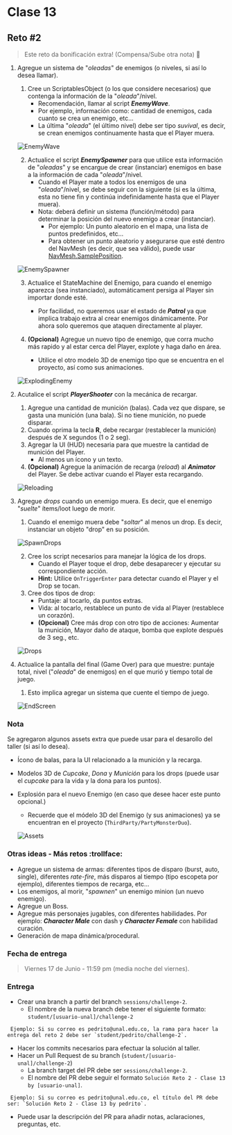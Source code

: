 # Clase 13

## Reto #2

> Este reto da bonificación extra! (Compensa/Sube otra nota) :gift:

1. Agregue un sistema de "*oleadas*" de enemigos (o niveles, si así lo desea llamar).
  
    1. Cree un ScriptablesObject (o los que considere necesarios) que contenga la información de la "*oleada*"/nivel.
        - Recomendación, llamar al script ***EnemyWave***.
        - Por ejemplo, información como: cantidad de enemigos, cada cuanto se crea un enemigo, etc...
        - La última "*oleada*" (el último nivel) debe ser tipo *suvival*, es decir, se crean enemigos continuamente hasta que el Player muera.
    
    ![EnemyWave](./EnemyWave.png "Enemy Wave")

    2. Actualice el script ***EnemySpawner*** para que utilice esta información de "*oleadas*" y se encargue de crear (instanciar) enemigos en base a la información de cada "*oleada*"/nivel.
        - Cuando el Player mate a todos los enemigos de una "*oleada*"/nivel, se debe seguir con la siguiente (si es la última, esta no tiene fin y continúa indefinidamente hasta que el Player muera).
        - Nota: deberá definir un sistema (función/método) para determinar la posición del nuevo enemigo a crear (instanciar).
            - Por ejemplo: Un punto aleatorio en el mapa, una lista de puntos predefinidos, etc...
            - Para obtener un punto aleatorio y asegurarse que esté dentro del NavMesh (es decir, que sea válido), puede usar [NavMesh.SamplePosition](https://docs.unity3d.com/ScriptReference/AI.NavMesh.SamplePosition.html).
    
    ![EnemySpawner](./EnemySpawner.png "Enemy Spawner")
    
    3. Actualice el StateMachine del Enemigo, para cuando el enemigo aparezca (sea instanciado), automáticament persiga al Player sin importar donde esté.
        - Por facilidad, no queremos usar el estado de ***Patrol*** ya que implica trabajo extra al crear enemigos dinámicamente. Por ahora solo queremos que ataquen directamente al player.
    
    4. **(Opcional)** Agregue un nuevo tipo de enemigo, que corra mucho más rapido y al estar cerca del Player, explote y haga daño en área.
        - Utilice el otro modelo 3D de enemigo tipo que se encuentra en el proyecto, así como sus animaciones.
    
    ![ExplodingEnemy](./ExplodingEnemy.gif "Exploding Enemy")


2. Acutalice el script ***PlayerShooter*** con la mecánica de recargar.
    1. Agregue una cantidad de munición (balas). Cada vez que dispare, se gasta una munición (una bala). Si no tiene munición, no puede disparar.
    2. Cuando oprima la tecla **R**, debe recargar (restablecer la munición) después de X segundos (1 o 2 seg).
    3. Agregar la UI (HUD) necesaria para que muestre la cantidad de munición del Player.
        - Al menos un ícono y un texto.
    4. **(Opcional)** Agregue la animación de recarga (*reload*) al ***Animator*** del Player. Se debe activar cuando el Player esta recargando.
    
    ![Reloading](./Reloading.gif "Reloading")

3. Agregue *drops* cuando un enemigo muera. Es decir, que el enemigo "*suelte*" ítems/loot luego de morir.
    1. Cuando el enemigo muera debe "*soltar*" al menos un drop. Es decir, instanciar un objeto "drop" en su posición.
    
    ![SpawnDrops](./SpawnDrops.gif "Spawn Drops")

    2. Cree los script necesarios para manejar la lógica de los drops. 
        - Cuando el Player toque el drop, debe desaparecer y ejecutar su correspondiente acción.
        - **Hint:** Utilice `OnTriggerEnter` para detectar cuando el Player y el Drop se tocan.
    3. Cree dos tipos de drop:
        - Puntaje: al tocarlo, da puntos extras.
        - Vida: al tocarlo, restablece un punto de vida al Player (restablece un corazón).
        - **(Opcional)** Cree más drop con otro tipo de acciones: Aumentar la munición, Mayor daño de ataque, bomba que explote después de 3 seg., etc.
    
    ![Drops](./Drops.png "Drops")

4. Actualice la pantalla del final (Game Over) para que muestre: puntaje total, nivel ("*oleada*" de enemigos) en el que murió y tiempo total de juego.
    1. Esto implica agregar un sistema que cuente el tiempo de juego.
    
    ![EndScreen](./EndScreen.png "End Screen")


### Nota

Se agregaron algunos assets extra que puede usar para el desarollo del taller (si así lo desea).
- Ícono de balas, para la UI relacionado a la munición y la recarga.
- Modelos 3D de *Cupcake*, *Dona* y *Munición* para los drops (puede usar el *cupcake* para la vida y la dona para los puntos).
- Explosión para el nuevo Enemigo (en caso que desee hacer este punto opcional.)
    - Recuerde que el módelo 3D del Enemigo (y sus animaciones) ya se encuentran en el proyecto (`ThirdParty/PartyMonsterDuo`).

    ![Assets](./Assets.png "Assets")

### Otras ideas - Más retos :trollface:

- Agregue un sistema de armas: diferentes tipos de disparo (burst, auto, single), diferentes *rate-fire*, más disparos al tiempo (tipo escopeta por ejemplo), diferentes tiempos de recarga, etc...
- Los enemigos, al morir, "*spawnen*" un enemigo minion (un nuevo enemigo).
- Agregue un Boss.
- Agregue más personajes jugables, con diferentes habilidades. Por ejemplo: ***Character Male*** con dash y ***Character Female*** con habilidad curación.
- Generación de mapa dinámica/procedural.

### Fecha de entrega
> Viernes 17 de Junio - 11:59 pm (media noche del viernes).

### Entrega
- Crear una branch a partir del branch `sessions/challenge-2`.
  - El nombre de la nueva branch debe tener el siguiente formato: `student/[usuario-unal]/challenge-2`
```
 Ejemplo: Si su correo es pedrito@unal.edu.co, la rama para hacer la entrega del reto 2 debe ser `student/pedrito/challenge-2`.
```
- Hacer los commits necesarios para efectuar la solución al taller.
- Hacer un Pull Request de su branch (`student/[usuario-unal]/challenge-2`)
  - La branch target del PR debe ser `sessions/challenge-2`.
  - El nombre del PR debe seguir el formato `Solución Reto 2 - Clase 13  by [usuario-unal]`. 
```
 Ejemplo: Si su correo es pedrito@unal.edu.co, el título del PR debe ser: `Solución Reto 2 - Clase 13 by pedrito`.
```
  - Puede usar la descripción del PR para añadir notas, aclaraciones, preguntas, etc.